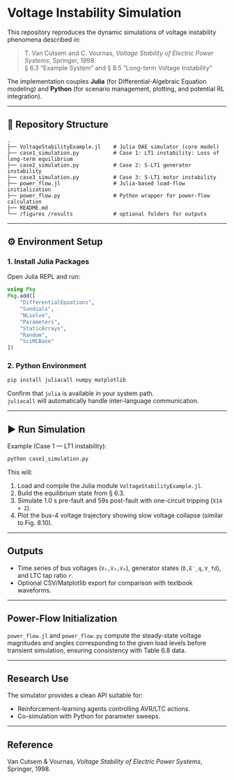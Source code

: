 # Voltage Instability Simulation

This repository reproduces the dynamic simulations of voltage instability phenomena described in:

> T. Van Cutsem and C. Vournas, *Voltage Stability of Electric Power Systems*, Springer, 1998.  
> § 6.3 “Example System” and § 8.5 “Long-term Voltage Instability”

The implementation couples **Julia** (for Differential-Algebraic Equation modeling) and **Python** (for scenario management, plotting, and potential RL integration).

---

## :file_folder: Repository Structure
```
.
├── VoltageStabilityExample.jl    # Julia DAE simulator (core model)
├── case1_simulation.py           # Case 1: LT1 instability: Loss of long-term equilibrium
├── case2_simulation.py           # Case 2: S-LT1 generator instability
├── case3_simulation.py           # Case 3: S-LT1 motor instability
├── power_flow.jl                 # Julia-based load-flow initialization
├── power_flow.py                 # Python wrapper for power-flow calculation
├── README.md
└── /figures /results             # optional folders for outputs
```

---

## :gear: Environment Setup

### 1️. Install Julia Packages
Open Julia REPL and run:
```julia
using Pkg
Pkg.add([
    "DifferentialEquations",
    "Sundials",
    "NLsolve",
    "Parameters",
    "StaticArrays",
    "Random",
    "SciMLBase"
])
```

### 2️. Python Environment
```bash
pip install juliacall numpy matplotlib
```

Confirm that `julia` is available in your system path.  
`juliacall` will automatically handle inter-language communication.

---

## :arrow_forward: Run Simulation

Example (Case 1 — LT1 instability):
```bash
python case1_simulation.py
```

This will:
1. Load and compile the Julia module `VoltageStabilityExample.jl`.
2. Build the equilibrium state from § 6.3.
3. Simulate 1.0 s pre-fault and 59s post-fault with one-circuit tripping (`X14 × 2`).
4. Plot the bus-4 voltage trajectory showing slow voltage collapse (similar to Fig. 8.10).

---

## Outputs

- Time series of bus voltages (`V₂,V₃,V₄`), generator states (`δ,E′_q,V_fd`), and LTC tap ratio `r`.
- Optional CSV/Matplotlib export for comparison with textbook waveforms.

---

## Power-Flow Initialization

`power_flow.jl` and `power_flow.py` compute the steady-state voltage magnitudes and angles corresponding to the given load levels before transient simulation, ensuring consistency with Table 6.8 data.

---

## Research Use

The simulator provides a clean API suitable for:
- Reinforcement-learning agents controlling AVR/LTC actions.
- Co-simulation with Python for parameter sweeps.

---

## Reference
Van Cutsem & Vournas, *Voltage Stability of Electric Power Systems*, Springer, 1998.  
